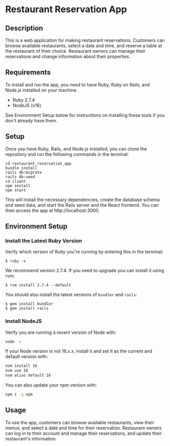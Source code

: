 # Restaurant Reservation App

## Description

This is a web application for making restaurant reservations. Customers can browse available restaurants, select a date and time, and reserve a table at the restaurant of their choice. Restaurant owners can manage their reservations and change information about their properties.

## Requirements

To install and run the app, you need to have Ruby, Ruby on Rails, and Node.js installed on your machine.

- Ruby 2.7.4
- NodeJS (v16)

See Environment Setup below for instructions on installing these tools if you
don't already have them.

## Setup

Once you have Ruby, Rails, and Node.js installed, you can clone the repository and run the following commands in the terminal:

```console
cd restaurant_reservation_app
bundle install
rails db:migrate
rails db:seed
cd client
npm install
npm start
```

This will install the necessary dependencies, create the database schema and seed data, and start the Rails server and the React frontend. You can then access the app at http://localhost:3000.

## Environment Setup

### Install the Latest Ruby Version

Verify which version of Ruby you're running by entering this in the terminal:

```console
$ ruby -v
```

We recommend version 2.7.4. If you need to upgrade you can install it using rvm:

```console
$ rvm install 2.7.4 --default
```

You should also install the latest versions of `bundler` and `rails`:

```console
$ gem install bundler
$ gem install rails
```

### Install NodeJS

Verify you are running a recent version of Node with:

```sh
node -v
```

If your Node version is not 16.x.x, install it and set it as the current and
default version with:

```sh
nvm install 16
nvm use 16
nvm alias default 16
```

You can also update your npm version with:

```sh
npm i -g npm
```

## Usage

To use the app, customers can browse available restaurants, view their menus, and select a date and time for their reservation. Restaurant owners can log in to their account and manage their reservations, and update their restaurant's information.
